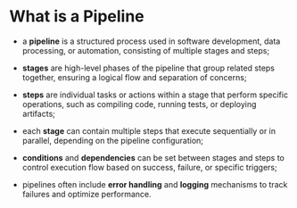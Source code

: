 # What is a Pipeline

- a **pipeline** is a structured process used in software development, data processing, or automation, consisting of multiple stages and steps;
- **stages** are high-level phases of the pipeline that group related steps together, ensuring a logical flow and separation of concerns;
- **steps** are individual tasks or actions within a stage that perform specific operations, such as compiling code, running tests, or deploying artifacts;


- each **stage** can contain multiple steps that execute sequentially or in parallel, depending on the pipeline configuration;
- **conditions** and **dependencies** can be set between stages and steps to control execution flow based on success, failure, or specific triggers;
- pipelines often include **error handling** and **logging** mechanisms to track failures and optimize performance.
